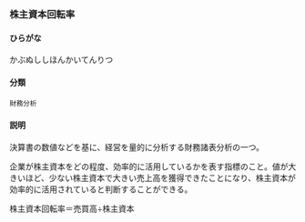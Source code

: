 <div style="display:none;">

## [あ行](securities-terms?id=あ行)
## [か行](securities-terms?id=か行)

</div>

### 株主資本回転率

#### ひらがな

かぶぬししほんかいてんりつ

#### 分類

`財務分析`

#### 説明

決算書の数値などを基に、経営を量的に分析する財務諸表分析の一つ。
 
企業が株主資本をどの程度、効率的に活用しているかを表す指標のこと。値が大きいほど、少ない株主資本で大きい売上高を獲得できたことになり、株主資本が効率的に活用されていると判断することができる。
 
株主資本回転率＝売買高÷株主資本

<div style="display:none;">

## [さ行](securities-terms?id=さ行)
## [た行](securities-terms?id=た行)
## [な行](securities-terms?id=な行)
## [は行](securities-terms?id=は行)
## [ま行](securities-terms?id=ま行)
## [や行](securities-terms?id=や行)
## [ら行](securities-terms?id=ら行)
## [わ行](securities-terms?id=わ行)
## [英数字・記号](securities-terms?id=英数字・記号)

</div>

